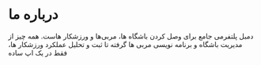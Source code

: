 # درباره ما

دمبل پلتفرمی جامع برای وصل کردن باشگاه‌ ها، مربی‌ها و ورزشکار هاست. همه ‌چیز از مدیریت باشگاه و برنامه‌ نویسی مربی‌ ها گرفته تا ثبت و تحلیل عملکرد ورزشکار ها، فقط در یک اپ ساده
